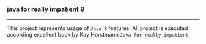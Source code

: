 ### java for really impatient 8
-------------

This project represents usage of `Java 8` features.
All project is executed according excellent book by Kay Horstmann `Java for really impatient`.
